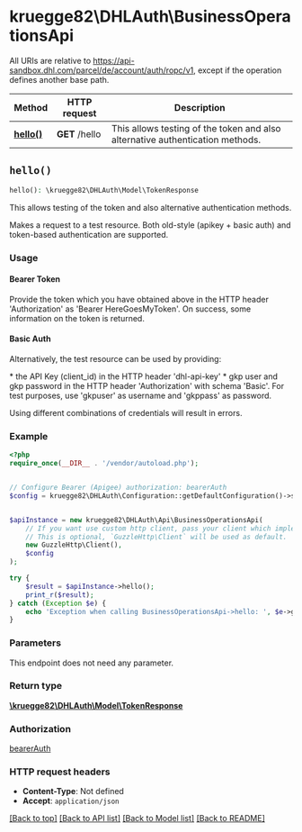 # kruegge82\DHLAuth\BusinessOperationsApi

All URIs are relative to https://api-sandbox.dhl.com/parcel/de/account/auth/ropc/v1, except if the operation defines another base path.

| Method | HTTP request | Description |
| ------------- | ------------- | ------------- |
| [**hello()**](BusinessOperationsApi.md#hello) | **GET** /hello | This allows testing of the token and also alternative authentication methods. |


## `hello()`

```php
hello(): \kruegge82\DHLAuth\Model\TokenResponse
```

This allows testing of the token and also alternative authentication methods.

Makes a request to a test resource. Both old-style (apikey + basic auth) and token-based authentication are supported.  <p><h3>Usage</h3>  <h4>Bearer Token</h4>  Provide the token which you have obtained above in the HTTP header 'Authorization' as 'Bearer HereGoesMyToken'. On success, some information on the token is returned.   <h4> Basic Auth </h4>  Alternatively, the test resource can be used by providing:  <p>  * the API Key (client_id) in the HTTP header 'dhl-api-key'  * gkp user and gkp password in the HTTP header 'Authorization' with schema 'Basic'. For test purposes, use 'gkpuser' as username and 'gkppass' as password.  <p> Using different combinations of credentials will result in errors.

### Example

```php
<?php
require_once(__DIR__ . '/vendor/autoload.php');


// Configure Bearer (Apigee) authorization: bearerAuth
$config = kruegge82\DHLAuth\Configuration::getDefaultConfiguration()->setAccessToken('YOUR_ACCESS_TOKEN');


$apiInstance = new kruegge82\DHLAuth\Api\BusinessOperationsApi(
    // If you want use custom http client, pass your client which implements `GuzzleHttp\ClientInterface`.
    // This is optional, `GuzzleHttp\Client` will be used as default.
    new GuzzleHttp\Client(),
    $config
);

try {
    $result = $apiInstance->hello();
    print_r($result);
} catch (Exception $e) {
    echo 'Exception when calling BusinessOperationsApi->hello: ', $e->getMessage(), PHP_EOL;
}
```

### Parameters

This endpoint does not need any parameter.

### Return type

[**\kruegge82\DHLAuth\Model\TokenResponse**](../Model/TokenResponse.md)

### Authorization

[bearerAuth](../../README.md#bearerAuth)

### HTTP request headers

- **Content-Type**: Not defined
- **Accept**: `application/json`

[[Back to top]](#) [[Back to API list]](../../README.md#endpoints)
[[Back to Model list]](../../README.md#models)
[[Back to README]](../../README.md)
